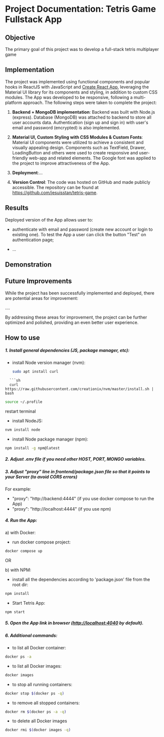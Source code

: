 # Project Documentation: Tetris Game Fullstack App

## Objective

The primary goal of this project was to develop a full-stack tetris multiplayer game

## Implementation

The project was implemented using functional components and popular hooks in ReactJS with JavaScript and [Create React App](https://facebook.github.io/create-react-app/docs/getting-started), leveraging the Material UI library for its components and styling, in addition to custom CSS modules. The App was developed to be responsive, following a multi-platform approach. The following steps were taken to complete the project:

1.  **Backend + MongoDB implementation**: Backend was built with Node.js (express). Database (MongoDB) was attached to backend to store all user accounts data. Authentication (sign up and sign in) with user's email and password (encrypted) is also implemented.

2.  **Material UI, Custom Styling with CSS Modules & Custom Fonts**: Material UI components were utilized to achieve a consistent and visually appealing design. Components such as TextField, Drawer, LoadingButton and others were used to create responsive and user-friendly web-app and related elements. The Google font was applied to the project to improve attractiveness of the App.

3.  **Deployment**:...

4.  **Version Control**: The code was hosted on GitHub and made publicly accessible. The repository can be found at https://github.com/jesuisstan/tetris-game.

## Results

Deployed version of the App allows user to:

- authenticate with email and password (create new account or login to existing one). To test the App a user can click the button "Test" on authentication page;

- ...

## Demonstration

## Future Improvements

While the project has been successfully implemented and deployed, there are potential areas for improvement:

....

By addressing these areas for improvement, the project can be further optimized and polished, providing an even better user experience.

## How to use

##### 1. Install general dependencies (JS, package manager, etc):

- install Node version manager (nvm):
  ```sh
  sudo apt install curl
  ```

````
  ```sh
  curl https://raw.githubusercontent.com/creationix/nvm/master/install.sh | bash
````

```sh
source ~/.profile
```

restart terminal

- install NodeJS:

```sh
nvm install node
```

- install Node package manager (npm):

```sh
npm install -g npm@latest
```

##### 2. Adjust .env file if you need other HOST, PORT, MONGO variables.

##### 3. Adjust "proxy" line in frontend/package.json file so that it points to your Server (to avoid CORS errors)

For example:

- "proxy": "http://backend:4444" (if you use docker compose to run the App)
- "proxy": "http://localhost:4444" (if you use npm)

##### 4. Run the App:

a) with Docker:

- run docker compose project:

```sh
docker compose up
```

OR

b) with NPM:

- install all the dependencies according to 'package.json' file from the root dir:

```sh
npm install
```

- Start Tetris App:

```sh
npm start
```

##### 5. Open the App link in browser ([http://localhost:4040](http://localhost:4040) by default).

##### 6. Additional commands:

- to list all Docker container:

```sh
docker ps -a
```

- to list all Docker images:

```sh
docker images
```

- to stop all running containers:

```sh
docker stop $(docker ps -q)
```

- to remove all stopped containers:

```sh
docker rm $(docker ps -a -q)
```

- to delete all Docker images

```sh
docker rmi $(docker images -q)
```
